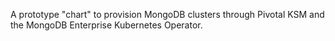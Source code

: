 A prototype "chart" to provision MongoDB clusters through 
Pivotal KSM and the MongoDB Enterprise Kubernetes Operator.

